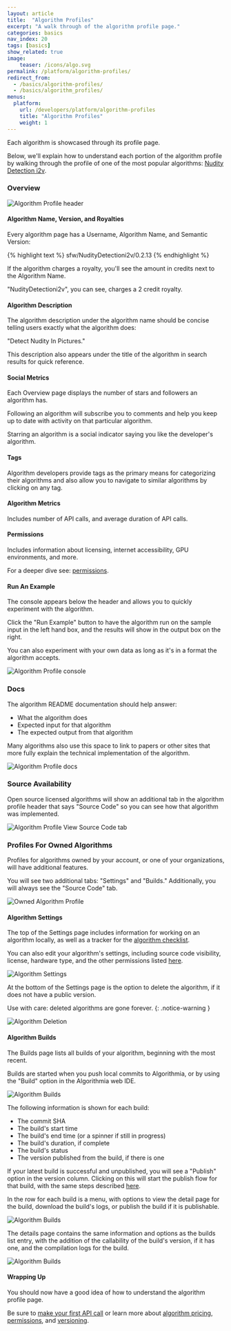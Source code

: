 ```yaml
---
layout: article
title:  "Algorithm Profiles"
excerpt: "A walk through of the algorithm profile page."
categories: basics
nav_index: 20
tags: [basics]
show_related: true
image:
    teaser: /icons/algo.svg
permalink: /platform/algorithm-profiles/
redirect_from:
  - /basics/algorithm-profiles/
  - /basics/algorithm_profiles/
menus:
  platform:
    url: /developers/platform/algorithm-profiles
    title: "Algorithm Profiles"
    weight: 1
---
```


Each algorithm is showcased through its profile page.

Below, we'll explain how to understand each portion of the algorithm profile by walking through the profile of one of the most popular algorithms: [Nudity Detection i2v](https://algorithmia.com/algorithms/sfw/NudityDetectioni2v).

### Overview

<img src="{{site.cdnurl}}{{site.baseurl}}/images/post_images/algorithm_profiles/header.png" alt="Algorithm Profile header" class="syn-image-responsive">

#### Algorithm Name, Version, and Royalties

Every algorithm page has a Username, Algorithm Name, and Semantic Version:

{% highlight text %}
sfw/NudityDetectioni2v/0.2.13
{% endhighlight %}

If the algorithm charges a royalty, you'll see the amount in credits next to the Algorithm Name.

"NudityDetectioni2v", you can see, charges a 2 credit royalty.

#### Algorithm Description

The algorithm description under the algorithm name should be concise telling users exactly what the algorithm does:

"Detect Nudity In Pictures."

This description also appears under the title of the algorithm in search results for quick reference.

#### Social Metrics

Each Overview page displays the number of stars and followers an algorithm has.

Following an algorithm will subscribe you to comments and help you keep up to date with activity on that particular algorithm.

Starring an algorithm is a social indicator saying you like the developer's algorithm.

#### Tags
Algorithm developers provide tags as the primary means for categorizing their algorithms and also allow you to navigate to similar algorithms by clicking on any tag.

#### Algorithm Metrics
Includes number of API calls, and average duration of API calls.

#### Permissions

Includes information about licensing, internet accessibility, GPU environments, and more.

For a deeper dive see: [permissions]({{site.baseurl}}/basics/permissions).

#### Run An Example

The console appears below the header and allows you to quickly experiment with the algorithm.

Click the "Run Example" button to have the algorithm run on the sample input in the left hand box, and the results will show in the output box on the right.

You can also experiment with your own data as long as it's in a format the algorithm accepts.

<img src="{{site.cdnurl}}{{site.baseurl}}/images/post_images/algorithm_profiles/console.png" alt="Algorithm Profile console" class="syn-image-responsive">

### Docs

The algorithm README documentation should help answer:

* What the algorithm does
* Expected input for that algorithm
* The expected output from that algorithm

Many algorithms also use this space to link to papers or other sites that more fully explain the technical implementation of the algorithm.

<img src="{{site.cdnurl}}{{site.baseurl}}/images/post_images/algorithm_profiles/description.png" alt="Algorithm Profile docs" class="syn-image-responsive">

### Source Availability

Open source licensed algorithms will show an additional tab in the algorithm profile header that says "Source Code" so you can see how that algorithm was implemented.

<img src="{{site.cdnurl}}{{site.baseurl}}/images/post_images/algorithm_profiles/viewsource.png" alt="Algorithm Profile View Source Code tab" class="syn-image-responsive">

### Profiles For Owned Algorithms

Profiles for algorithms owned by your account, or one of your organizations, will have additional features.

You will see two additional tabs: "Settings" and "Builds." Additionally, you will always see the "Source Code" tab.

<img src="{{site.cdnurl}}{{site.baseurl}}/images/post_images/algorithm_profiles/owned_algo_profile.png" alt="Owned Algorithm Profile" class="syn-image-responsive">

#### Algorithm Settings

The top of the Settings page includes information for working on an algorithm locally, as well as a tracker for the [algorithm checklist]({{site.baseurl}}/algorithm-development/algorithm-basics/algorithm-checklist).

You can also edit your algorithm's settings, including source code visibility, license, hardware type, and the other permissions listed [here]({{site.baseurl}}/platform/permissions).

<img src="{{site.cdnurl}}{{site.baseurl}}/images/post_images/algorithm_profiles/algo_settings.png" alt="Algorithm Settings" class="syn-image-responsive">

At the bottom of the Settings page is the option to delete the algorithm, if it does not have a public version.

Use with care: deleted algorithms are gone forever.
{: .notice-warning }

<img src="{{site.cdnurl}}{{site.baseurl}}/images/post_images/algorithm_profiles/delete_algo.png" alt="Algorithm Deletion" class="syn-image-responsive">

#### Algorithm Builds

The Builds page lists all builds of your algorithm, beginning with the most recent.

Builds are started when you push local commits to Algorithmia, or by using the "Build" option in the Algorithmia web IDE.

<img src="{{site.cdnurl}}{{site.baseurl}}/images/post_images/algorithm_profiles/algo_builds_list.png" alt="Algorithm Builds" class="syn-image-responsive">

The following information is shown for each build:

* The commit SHA
* The build's start time
* The build's end time (or a spinner if still in progress)
* The build's duration, if complete
* The build's status
* The version published from the build, if there is one

If your latest build is successful and unpublished, you will see a "Publish" option in the version column. Clicking on this will start the publish flow for that build, with the same steps described [here]({{site.baseurl}}/algorithm-development/algorithm-basics/your-first-algo#publish-your-algorithm).

In the row for each build is a menu, with options to view the detail page for the build, download the build's logs, or publish the build if it is publishable.

<img src="{{site.cdnurl}}{{site.baseurl}}/images/post_images/algorithm_profiles/algo_build_menu.png" alt="Algorithm Builds" class="syn-image-responsive">

The details page contains the same information and options as the builds list entry, with the addition of the callability of the build's version, if it has one, and the compilation logs for the build.

<img src="{{site.cdnurl}}{{site.baseurl}}/images/post_images/algorithm_profiles/algo_build_detail.png" alt="Algorithm Builds" class="syn-image-responsive">

#### Wrapping Up

You should now have a good idea of how to understand the algorithm profile page.

Be sure to [make your first API call]({{site.baseurl}}/getting-started) or learn more about [algorithm pricing]({{site.baseurl}}/pricing), [permissions]({{site.baseurl}}/basics/permissions), and [versioning]({{site.baseurl}}/basics/versioning).
